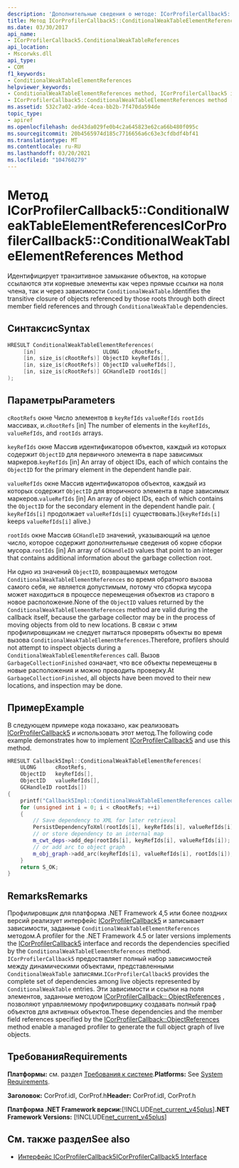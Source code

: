 ```yaml
---
description: 'Дополнительные сведения о методе: ICorProfilerCallback5:: ConditionalWeakTableElementReferences'
title: Метод ICorProfilerCallback5::ConditionalWeakTableElementReferences
ms.date: 03/30/2017
api_name:
- ICorProfilerCallback5.ConditionalWeakTableReferences
api_location:
- Mscorwks.dll
api_type:
- COM
f1_keywords:
- ConditionalWeakTableElementReferences
helpviewer_keywords:
- ConditionalWeakTableElementReferences method, ICorProfilerCallback5 interface [.NET Framework profiling]
- ICorProfilerCallback5::ConditionalWeakTableElementReferences method [.NET Framework profiling]
ms.assetid: 532c7a02-a9de-4cea-bb2b-7f470da594de
topic_type:
- apiref
ms.openlocfilehash: ded43da029fe0b4c2a645823e62ca66b480f095c
ms.sourcegitcommit: 20b4565974d185c7716656a6c63e3cfdbdf4bf41
ms.translationtype: MT
ms.contentlocale: ru-RU
ms.lasthandoff: 03/20/2021
ms.locfileid: "104760279"
---
```

# <a name="icorprofilercallback5conditionalweaktableelementreferences-method"></a><span data-ttu-id="f7b4d-103">Метод ICorProfilerCallback5::ConditionalWeakTableElementReferences</span><span class="sxs-lookup"><span data-stu-id="f7b4d-103">ICorProfilerCallback5::ConditionalWeakTableElementReferences Method</span></span>

<span data-ttu-id="f7b4d-104">Идентифицирует транзитивное замыкание объектов, на которые ссылаются эти корневые элементы как через прямые ссылки на поля члена, так и через зависимости `ConditionalWeakTable`.</span><span class="sxs-lookup"><span data-stu-id="f7b4d-104">Identifies the transitive closure of objects referenced by those roots through both direct member field references and through `ConditionalWeakTable` dependencies.</span></span>

## <a name="syntax"></a><span data-ttu-id="f7b4d-105">Синтаксис</span><span class="sxs-lookup"><span data-stu-id="f7b4d-105">Syntax</span></span>

```cpp
HRESULT ConditionalWeakTableElementReferences(
     [in]                     ULONG    cRootRefs,
     [in, size_is(cRootRefs)] ObjectID keyRefIds[],
     [in, size_is(cRootRefs)] ObjectID valueRefIds[],
     [in, size_is(cRootRefs)] GCHandleID rootIds[]
);
```

## <a name="parameters"></a><span data-ttu-id="f7b4d-106">Параметры</span><span class="sxs-lookup"><span data-stu-id="f7b4d-106">Parameters</span></span>

<span data-ttu-id="f7b4d-107">`cRootRefs` окне Число элементов в `keyRefIds` `valueRefIds` `rootIds` массивах, и.</span><span class="sxs-lookup"><span data-stu-id="f7b4d-107">`cRootRefs` [in] The number of elements in the `keyRefIds`, `valueRefIds`, and `rootIds` arrays.</span></span>

<span data-ttu-id="f7b4d-108">`keyRefIds` окне Массив идентификаторов объектов, каждый из которых содержит `ObjectID` для первичного элемента в паре зависимых маркеров.</span><span class="sxs-lookup"><span data-stu-id="f7b4d-108">`keyRefIds` [in] An array of object IDs, each of which contains the `ObjectID` for the primary element in the dependent handle pair.</span></span>

<span data-ttu-id="f7b4d-109">`valueRefIds` окне Массив идентификаторов объектов, каждый из которых содержит `ObjectID` для вторичного элемента в паре зависимых маркеров.</span><span class="sxs-lookup"><span data-stu-id="f7b4d-109">`valueRefIds` [in] An array of object IDs, each of which contains the `ObjectID` for the secondary element in the dependent handle pair.</span></span> <span data-ttu-id="f7b4d-110">( `keyRefIds[i]` продолжает `valueRefIds[i]` существовать.)</span><span class="sxs-lookup"><span data-stu-id="f7b4d-110">(`keyRefIds[i]` keeps `valueRefIds[i]` alive.)</span></span>

<span data-ttu-id="f7b4d-111">`rootIds` окне Массив `GCHandleID` значений, указывающий на целое число, которое содержит дополнительные сведения об корне сборки мусора.</span><span class="sxs-lookup"><span data-stu-id="f7b4d-111">`rootIds` [in] An array of `GCHandleID` values that point to an integer that contains additional information about the garbage collection root.</span></span>

<span data-ttu-id="f7b4d-112">Ни одно из значений `ObjectID`, возвращаемых методом `ConditionalWeakTableElementReferences` во время обратного вызова самого себя, не является допустимым, потому что сборка мусора может находиться в процессе перемещения объектов из старого в новое расположение.</span><span class="sxs-lookup"><span data-stu-id="f7b4d-112">None of the `ObjectID` values returned by the `ConditionalWeakTableElementReferences` method are valid during the callback itself, because the garbage collector may be in the process of moving objects from old to new locations.</span></span> <span data-ttu-id="f7b4d-113">В связи с этим профилировщикам не следует пытаться проверять объекты во время вызова `ConditionalWeakTableElementReferences`.</span><span class="sxs-lookup"><span data-stu-id="f7b4d-113">Therefore, profilers should not attempt to inspect objects during a `ConditionalWeakTableElementReferences` call.</span></span> <span data-ttu-id="f7b4d-114">Вызов `GarbageCollectionFinished` означает, что все объекты перемещены в новые расположения и можно проводить проверку.</span><span class="sxs-lookup"><span data-stu-id="f7b4d-114">At `GarbageCollectionFinished`, all objects have been moved to their new locations, and inspection may be done.</span></span>

## <a name="example"></a><span data-ttu-id="f7b4d-115">Пример</span><span class="sxs-lookup"><span data-stu-id="f7b4d-115">Example</span></span>

<span data-ttu-id="f7b4d-116">В следующем примере кода показано, как реализовать [ICorProfilerCallback5](icorprofilercallback5-interface.md) и использовать этот метод.</span><span class="sxs-lookup"><span data-stu-id="f7b4d-116">The following code example demonstrates how to implement [ICorProfilerCallback5](icorprofilercallback5-interface.md) and use this method.</span></span>

```cpp
HRESULT Callback5Impl::ConditionalWeakTableElementReferences(
    ULONG      cRootRefs,
    ObjectID   keyRefIds[],
    ObjectID   valueRefIds[],
    GCHandleID rootIds[])
{
    printf("Callback5Impl::ConditionalWeakTableElementReferences called\n");
    for (unsigned int i = 0; i < cRootRefs; ++i)
    {
        // Save dependency to XML for later retrieval
        PersistDependencyToXml(rootIds[i], keyRefIds[i], valueRefIds[i]);
        // or store dependency to an internal map
        m_cwt_deps->add_dep(rootIds[i], keyRefIds[i], valueRefIds[i]);
        // or add arc to object graph
        m_obj_graph->add_arc(keyRefIds[i], valueRefIds[i], rootIds[i]);
    }
    return S_OK;
}
```

## <a name="remarks"></a><span data-ttu-id="f7b4d-117">Remarks</span><span class="sxs-lookup"><span data-stu-id="f7b4d-117">Remarks</span></span>

<span data-ttu-id="f7b4d-118">Профилировщик для платформа .NET Framework 4,5 или более поздних версий реализует интерфейс [ICorProfilerCallback5](icorprofilercallback5-interface.md) и записывает зависимости, заданные `ConditionalWeakTableElementReferences` методом.</span><span class="sxs-lookup"><span data-stu-id="f7b4d-118">A profiler for the .NET Framework 4.5 or later versions implements the [ICorProfilerCallback5](icorprofilercallback5-interface.md) interface and records the dependencies specified by the `ConditionalWeakTableElementReferences` method.</span></span> <span data-ttu-id="f7b4d-119">`ICorProfilerCallback5` предоставляет полный набор зависимостей между динамическими объектами, представленными `ConditionalWeakTable` записями.</span><span class="sxs-lookup"><span data-stu-id="f7b4d-119">`ICorProfilerCallback5` provides the complete set of dependencies among live objects represented by `ConditionalWeakTable` entries.</span></span> <span data-ttu-id="f7b4d-120">Эти зависимости и ссылки на поля элементов, заданные методом [ICorProfilerCallback:: ObjectReferences](icorprofilercallback-objectreferences-method.md) , позволяют управляемому профилировщику создавать полный граф объектов для активных объектов.</span><span class="sxs-lookup"><span data-stu-id="f7b4d-120">These dependencies and the member field references specified by the [ICorProfilerCallback::ObjectReferences](icorprofilercallback-objectreferences-method.md) method enable a managed profiler to generate the full object graph of live objects.</span></span>

## <a name="requirements"></a><span data-ttu-id="f7b4d-121">Требования</span><span class="sxs-lookup"><span data-stu-id="f7b4d-121">Requirements</span></span>

<span data-ttu-id="f7b4d-122">**Платформы:** см. раздел [Требования к системе](../../get-started/system-requirements.md).</span><span class="sxs-lookup"><span data-stu-id="f7b4d-122">**Platforms:** See [System Requirements](../../get-started/system-requirements.md).</span></span>

<span data-ttu-id="f7b4d-123">**Заголовок:** CorProf.idl, CorProf.h</span><span class="sxs-lookup"><span data-stu-id="f7b4d-123">**Header:** CorProf.idl, CorProf.h</span></span>

<span data-ttu-id="f7b4d-124">**Платформа .NET Framework версии:**[!INCLUDE[net_current_v45plus](../../../../includes/net-current-v45plus-md.md)]</span><span class="sxs-lookup"><span data-stu-id="f7b4d-124">**.NET Framework Versions:** [!INCLUDE[net_current_v45plus](../../../../includes/net-current-v45plus-md.md)]</span></span>

## <a name="see-also"></a><span data-ttu-id="f7b4d-125">См. также раздел</span><span class="sxs-lookup"><span data-stu-id="f7b4d-125">See also</span></span>

- [<span data-ttu-id="f7b4d-126">Интерфейс ICorProfilerCallback5</span><span class="sxs-lookup"><span data-stu-id="f7b4d-126">ICorProfilerCallback5 Interface</span></span>](icorprofilercallback5-interface.md)
